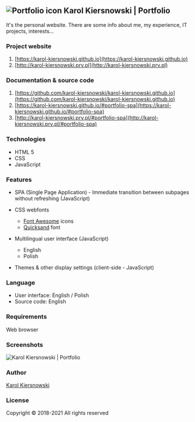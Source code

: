 ![Portfolio icon](https://karol-kiersnowski.github.io/img/icons/favicon-32x32.png) Karol Kiersnowski | Portfolio
----------------------------------------------------------------------------------------------------------------

It's the personal website. There are some info about me, my experience, IT projects, interests...

### Project website

1.  [https://karol-kiersnowski.github.io](https://karol-kiersnowski.github.io)
2.  [http://karol-kiersnowski.prv.pl](http://karol-kiersnowski.prv.pl)

### Documentation & source code

1.  [https://github.com/karol-kiersnowski/karol-kiersnowski.github.io](https://github.com/karol-kiersnowski/karol-kiersnowski.github.io)
2.  [https://karol-kiersnowski.github.io/#portfolio-spa](https://karol-kiersnowski.github.io/#portfolio-spa)
3.  [http://karol-kiersnowski.prv.pl/#portfolio-spa](http://karol-kiersnowski.prv.pl/#portfolio-spa)

### Technologies

*   HTML 5
*   CSS
*   JavaScript

### Features

*   SPA (Single Page Application) - Immediate transition between subpages without refreshing (JavaScript)
    
*   CSS webfonts
    
    *   [Font Awesome](https://fontawesome.com) icons
    *   [Quicksand](https://fonts.google.com/specimen/Quicksand) font
*   Multilingual user interface (JavaScript)
    
    *   English
    *   Polish
*   Themes & other display settings (client-side - JavaScript)
    

### Language

*   User interface: English / Polish
*   Source code: English

### Requirements

Web browser

### Screenshots

![Karol Kiersnowski | Portfolio](https://karol-kiersnowski.github.io/img/projects/portfolio.png)

### Author

[Karol Kiersnowski](https://karol-kiersnowski.github.io)

### License

Copyright © 2018-2021 All rights reserved
